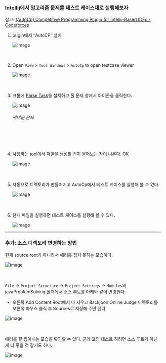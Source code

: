 

### Intellij에서 알고리즘 문제를 테스트 케이스대로 실행해보자
참고: [(AutoCp) Competitive Programming Plugin for Intellij-Based IDEs - Codeforces](https://codeforces.com/blog/entry/92686)

1. pugin에서 “AutoCP” 설치
    
    ![image](https://github.com/muyaaho/algorithm/assets/76798969/97f94828-8282-49e8-bd00-124cc0bc700a)
   <br><br><br>

2. Open `View` > `Tool Windows` > `AutoCp` to open testcase viewer
    
    ![image](https://github.com/muyaaho/algorithm/assets/76798969/944bcea0-5ffc-4d12-94dd-c8a93c65de82)
    <br><br><br>

3. 크롬에 [Parse Task](https://chromewebstore.google.com/detail/competitive-companion/cjnmckjndlpiamhfimnnjmnckgghkjbl)를 설치하고 풀 문제 창에서 아이콘을 클릭한다.
    
    ![image](https://github.com/muyaaho/algorithm/assets/76798969/67ce0598-eb92-48f2-ad77-4d70db7eaba5)
    ###### 귀여운 문제
    <br><br><br>

4. 사용하는 tool에서 파일을 생성할 건지 물어보는 창이 나온다. OK
    
    ![image](https://github.com/muyaaho/algorithm/assets/76798969/27bb4fb0-6650-42fd-8ac2-14b8bcdcee3e)
    <br><br><br>

5. 자동으로 디렉토리가 만들어지고 AutoCp에서 테스트 케이스를 실행해 볼 수 있다.
    
    ![image](https://github.com/muyaaho/algorithm/assets/76798969/20bb5a73-dab7-4e21-a3ac-ffc0af9c2dfe)
    <br><br><br>

6. 현재 파일을 실행하면 테스트 케이스를 실행해 볼 수 있다.
    
    ![image](https://github.com/muyaaho/algorithm/assets/76798969/c278a08e-2bf1-469d-b14e-1d771faeeb1b)



--- 
### 추가: 소스 디렉토리 변경하는 방법


현재 source root가 아니라서 에러를 잡지 못하는 모습이다.

![image](https://github.com/muyaaho/algorithm/assets/76798969/88a758ed-08e4-4585-9e06-7f1c530fe6db)
<br><br><br>

`File` → `Project Structure` → `Project Settings` → `Modules`의 javaProblemSolving 폴더에서 소스 루트를 아래와 같이 변경한다.

- 오른쪽 Add Content Root에서 다 지우고 Backjoon Online Judge 디렉토리를 오른쪽 마우스 클릭 후 Sources로 지정해 주면 된다

![image](https://github.com/muyaaho/algorithm/assets/76798969/6e584ce2-3aca-4b51-8981-646e06299def)
<br><br><br>

에러를 잘 잡아내는 모습을 확인할 수 있다. 근데 코딩 테스트 하려면 소스 루트가 아닌게 더 좋을 것 같기도 하다.

![image](https://github.com/muyaaho/algorithm/assets/76798969/987f5dcd-c8a7-438c-8fba-3837cb0836cf)
<br><br><br>
